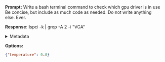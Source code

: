**Prompt:**
Write a bash terminal command to check which gpu driver is in use
Be concise, but include as much code as needed. Do not write anything else. Ever.


**Response:**
lspci -k | grep -A 2 -i "VGA"

<details><summary>Metadata</summary>

- Duration: 1938 ms
- Datetime: 2023-10-25T19:44:04.136732
- Model: gpt-3.5-turbo-0613

</details>

**Options:**
```json
{"temperature": 0.0}
```

